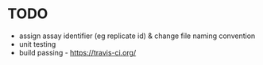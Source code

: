 # TODO 

- assign assay identifier (eg replicate id) & change file naming convention
- unit testing 
- build passing - https://travis-ci.org/
